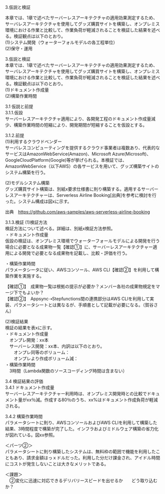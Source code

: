3.仮説と検証

本章では、1章で述べたサーバーレスアーキテクチャの適用効果測定するため、サーバレスアーキテクチャを使用してグッズ購買サイトを構築し、オンプレミス環境における作業と比較して、作業負荷が軽減されることを検証した結果を述べる。検証観点は以下のとおり。  
(1)システム開発（ウォーターフォルモデルの各工程単位）  
(2)保守・運用  

3.仮説と検証  
本章では、1章で述べたサーバーレスアーキテクチャの適用効果測定するため、サーバレスアーキテクチャを使用してグッズ購買サイトを構築し、オンプレミス環境における作業と比較して、作業負荷が軽減されることを検証した結果を述べる。検証観点は以下のとおり。  
(1)ドキュメント作成量  
(2)構築作業時間  

3.1 仮説と前提  
3.1.1.仮設  
サーバーレスアーキテクチャ適用により、各開発工程のドキュメント作成量減少、構築作業時間の短縮により、開発期間が短縮することを仮設とする。  

3.1.2.前提  
(1)利用するクラウドベンダー  
サーバレスコンピューティングを提供するクラウド事業者は複数あり、代表的なサービスはAmazonWebService(Amazon)、Microsoft Azure(Microsoft)、GoogleCloudPlatform(Google)等が挙げられる。本検証では、AmazonWebService（以下AWS）の各サービスを用いて、グッズ構築サイトのシステム構築を行う。  

(2)モデルシステム構築  
グッズ購買サイト構築は、別紙x要求仕様書に則り構築する。適用するサーバーレスアーキテクチャーは、Serverless Airline Booking[出典]を参考に検討を行った。システム構成は図xに示す。 

出典　https://github.com/aws-samples/aws-serverless-airline-booking  

3.1.3.検証
(1)検証方法  
検証方法について述べる。詳細は、別紙x検証方法参照。  
・ドキュメント作成量  
仮設の検証は、オンプレミス環境でウォーターフォールモデルによる開発を行う場合に必要となる成果物一覧【確認①】に、サーバーレスアーキテクチャー適用による開発で必要となる成果物を記載し、比較・評価を行う。  

・構築作業時間  
パラメータシータに従い、AWSコンソール、AWS CLI【確認②】を利用して構築作業を実施する。  

【確認①】　成果物一覧は根拠の提示が必要か？メンバー各社の成果物規定をマージ下でもよいか？  
【確認②】　Appsync⇢Stepfunctions間の連携部分はAWS CLIを利用して実装、パラメータシートとは異なるが、手順書として記載が必要になる。（賀谷さん）  

(2)検証結果  
検証の結果を表xに示す。  
・ドキュメント作成量  
　オンプレ開発：xx本  
　サーバーレス開発：xx本、内訳は以下のとおり。  
　　オンプレ同等のボリューム：  
　　オンプレより作成ボリューム減：  
・構築作業時間  
　3時間（Lambda関数のソースコーディング時間は含まない）  

3.4 検証結果の評価  
3.4.1 ドキュメント作成量  
サーバーレスアーキテクチャー利用時は、オンプレミス開発時との比較でドキュメント量がxx％減。作成する80％のうち、xx%はドキュメント作成負荷が軽減される。  

3.4.2 構築作業時間  
パラメータシートに則り、AWSコンソールおよびAWS CLIを利用して構築した結果、3時間程度で構築が完了した。インフラおよびミドルウェア構築の省力化が図れている。図xx参照。  

＜パーツ②＞  
パラメータシートに則り構築したシステムは、無料枠の範囲で機能を利用したこともあり、請求金額はっｘドルだった。利用した分だけ課金され、アイドル時間にコストが発生しないことは大きなメリットである。  

＜課題＞  
　②変化に迅速に対応できるデリバリースピードを出せるか　　どう取り込むか？  

